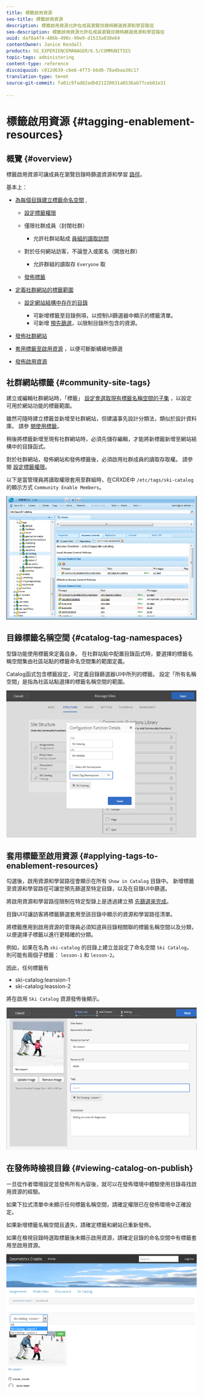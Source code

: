 ```yaml
---
title: 標籤啟用資源
seo-title: 標籤啟用資源
description: 標籤啟用資源允許在成員瀏覽目錄時篩選資源和學習路徑
seo-description: 標籤啟用資源允許在成員瀏覽目錄時篩選資源和學習路徑
uuid: daf8a4f4-486b-498c-99e9-d1533a830e64
contentOwner: Janice Kendall
products: SG_EXPERIENCEMANAGER/6.5/COMMUNITIES
topic-tags: administering
content-type: reference
discoiquuid: c012d639-c6e6-4f73-bbd8-78a4baa38c17
translation-type: tm+mt
source-git-commit: fa01c9fad82adb021220631a0536ab77ceb01e31

---
```



# 標籤啟用資源 {#tagging-enablement-resources}

## 概覽 {#overview}

標籤啟用資源可讓成員在瀏覽目錄時篩選資源和學習 [路徑](functions.md#catalog-function)。

基本上：

* [為每個目錄建立標籤命名空間](../../help/sites-administering/tags.md#creating-a-namespace) ,

   * [設定標籤權限](../../help/sites-administering/tags.md#setting-tag-permissions)
   * 僅限社群成員（封閉社群）

      * 允許社群站點成 [員組的讀取訪問](users.md#publish-group-roles)
   * 對於任何網站訪客，不論登入或匿名（開放社群）

      * 允許群組的讀取存 `Everyone` 取
   * [發佈標籤](../../help/sites-administering/tags.md#publishing-tags)



* [定義社群網站的標籤範圍](sites-console.md#tagging)

   * [設定網站結構中存在的目錄](functions.md#catalog-function)

      * 可新增標籤至目錄例項，以控制UI篩選器中顯示的標籤清單。
      * 可新增 [預先篩選](catalog-developer-essentials.md#pre-filters)，以限制目錄所包含的資源。

* [發佈社群網站](sites-console.md#publishing-the-site)
* [套用標籤至啟用資源](resources.md#create-a-resource) ，以便可斷斷續續地篩選
* [發佈啟用資源](resources.md#publish)

## 社群網站標籤 {#community-site-tags}

建立或編輯社群網站時，「標籤」 [設定會選取現有標籤名稱空間的子集](sites-console.md#tagging) ，以設定可用於網站功能的標籤範圍。

雖然可隨時建立標籤並新增至社群網站，但建議事先設計分類法，類似於設計資料庫。 請參 [閱使用標籤](../../help/sites-authoring/tags.md)。

稍後將標籤新增至現有社群網站時，必須先儲存編輯，才能將新標籤新增至網站結構中的目錄函式。

對於社群網站，發佈網站和發佈標籤後，必須啟用社群成員的讀取存取權。 請參閱 [設定標籤權限](../../help/sites-administering/tags.md#setting-tag-permissions)。

以下是當管理員將讀取權限套用至群組時，在CRXDE中 `/etc/tags/ski-catalog` 的顯示方式 `Community Enable Members`。

![chlimage_1-420](assets/chlimage_1-420.png)

## 目錄標籤名稱空間 {#catalog-tag-namespaces}

型錄功能使用標籤來定義自身。 在社群站點中配置目錄函式時，要選擇的標籤名稱空間集由社區站點的標籤命名空間集的範圍定義。

Catalog函式包含標籤設定，可定義目錄篩選器UI中所列的標籤。 設定「所有名稱空間」是指為社區站點選擇的標籤名稱空間的範圍。

![chlimage_1-421](assets/chlimage_1-421.png)

## 套用標籤至啟用資源 {#applying-tags-to-enablement-resources}

勾選後，啟用資源和學習路徑會顯示在所有 `Show in Catalog` 目錄中。 新增標籤至資源和學習路徑可讓您預先篩選至特定目錄，以及在目錄UI中篩選。

將啟用資源和學習路徑限制在特定型錄上是透過建立預 [先篩選來完成](catalog-developer-essentials.md#pre-filters)。

目錄UI可讓訪客將標籤篩選套用至該目錄中顯示的資源和學習路徑清單。

將標籤應用到啟用資源的管理員必須知道與目錄相關聯的標籤名稱空間以及分類，以便選擇子標籤以進行更精確的分類。

例如，如果在名為 `ski-catalog` 的目錄上建立並設定了命名空間 `Ski Catalog`，則可能有兩個子標籤： `lesson-1` 和 `lesson-2`。

因此，任何標籤有

* ski-catalog:leansion-1
* ski-catalog:leassion-2

將在啟用 `Ski Catalog` 資源發佈後顯示。

![chlimage_1-422](assets/chlimage_1-422.png)

## 在發佈時檢視目錄 {#viewing-catalog-on-publish}

一旦從作者環境設定並發佈所有內容後，就可以在發佈環境中體驗使用目錄尋找啟用資源的經驗。

如果下拉式清單中未顯示任何標籤名稱空間，請確定權限已在發佈環境中正確設定。

如果新增標籤名稱空間且遺失，請確定標籤和網站已重新發佈。

如果在檢視目錄時選取標籤後未顯示啟用資源，請確定目錄的命名空間中有標籤套用至啟用資源。

![chlimage_1-423](assets/chlimage_1-423.png)

